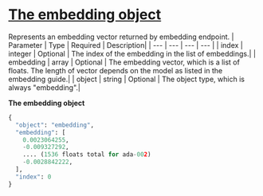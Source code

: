 # [The embedding object](/docs/api-reference/embeddings/object)
Represents an embedding vector returned by embedding endpoint. 
| Parameter | Type   | Required | Description|
| --- | --- | --- | --- |
| index | integer | Optional | The index of the embedding in the list of embeddings.| 
| embedding | array | Optional | The embedding vector, which is a list of floats. The length of                 vector depends on the model as listed in the                 embedding guide.| 
| object | string | Optional | The object type, which is always "embedding".| 

**The embedding object**
```python
{
  "object": "embedding",
  "embedding": [
    0.0023064255,
    -0.009327292,
    .... (1536 floats total for ada-002)
    -0.0028842222,
  ],
  "index": 0
}
```
